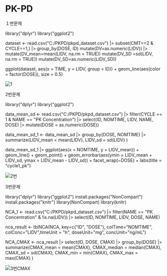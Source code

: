 # PK-PD

１번문제

library("dplyr")
library("ggplot2")

dataset <- read.csv("C:/PKPD/pkpd_dataset.csv") |> 
  subset(CMT==2 & CYCLE==1,) |> 
  group_by(DOSE, ID) 
mutate(DV=as.numeric(LIDV)) |> 
  mutate(DV_mean=mean(LIDV, na.rm = TRUE)) 
  mutate(DV_SD =sd(LIDV, na.rm = TRUE)) 
  mutate(DV_SD=as.numeric(LIDV_SD))


ggplot(dataset, aes(x = TIME, y = LIDV, group = ID)) + 
geom_line(aes(color = factor(DOSE)), size = 0.5)

![1](https://github.com/jueun429/PK-PD-R-study-/assets/133086206/52db0782-f847-4cc8-8f61-b6d7a18c4393)





2번문제

library("dplyr")
library("ggplot2") 

data_mean_sd <- read.csv("C:/PKPD/pkpd_dataset.csv") |> 
  filter(CYCLE == 1 & NAME == "PK Concentration") |>
  select(ID, NOMTIME, LIDV, NAME, DOSE) |>
  mutate(DOSE = as.numeric(DOSE))



data_mean_sd_1 <- data_mean_sd |> 
  group_by(DOSE, NOMTIME) |>
  summarize(LIDV_mean = mean(LIDV),
            LIDV_sd = sd(LIDV)
  )

data_mean_sd_1 |>
  ggplot(aes(x = NOMTIME, y = LIDV_mean)) + geom_line() + geom_point() +
  geom_errorbar(aes(ymin = LIDV_mean + LIDV_sd, ymax = LIDV_mean - LIDV_sd)) +
  facet_wrap(~DOSE) + labs(title = "cycle1_pk")


![2번](https://github.com/jueun429/PK-PD-R-study-/assets/133086206/49d4d4a5-05fd-49f4-a38e-c3d30b7281e5)



3번문제

library("dplyr")
library("ggplot2")
install.packages("NonCompart")
install.packages("knitr")
library(NonCompart)
library(knitr)

NCA_1 <- read.csv("C:/PKPD/pkpd_dataset.csv") |> 
  filter(NAME == "PK Concentration" & !is.na(LIDV)) |>
  select(ID, NOMTIME, LIDV, DOSE, NAME)

nca_result <- tblNCA(NCA, key=c("ID", "DOSE"), colTime="NOMTIME", colConc="LIDV",timeUnit = "h", doseUnit="mg", concUnit="ng/mL")

NCA_CMAX <- nca_result |> 
  select(ID, DOSE, CMAX) |>
  group_by(DOSE) |>
  summarize(CMAX_mean = mean(CMAX),
            CMAX_median = median(CMAX),
            CMAX_sd = sd(CMAX),
            CMAX_min = min(CMAX),
            CMAX_max = max(CMAX)
  )


![3번CMAX](https://github.com/jueun429/PK-PD-R-study-/assets/133086206/c7af8ed1-6335-42ac-923a-e7d8586e549b)

